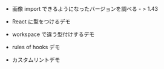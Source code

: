 

- 画像 import できるようになったバージョンを調べる - > 1.43

- React に型をつけるデモ
- workspace で違う型付けするデモ
- rules of hooks デモ
- カスタムリントデモ
